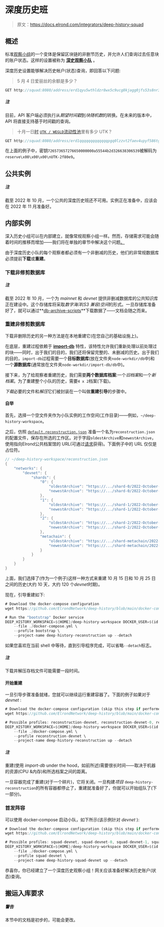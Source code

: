 # 深度历史班

> 原文：<https://docs.elrond.com/integrators/deep-history-squad>

 ## 概述

标准[观察小组](/integrators/observing-squad)的一个变体是保留区块链的非删节历史，并允许人们查询过去任意块的账户状态。这样的设置被称为 **[深史观察小队](https://github.com/ElrondNetwork/deep-history)** 。

深度历史设置能够解决历史帐户(状态)查询，即回答以下问题:

> 5 月 4 日爱丽丝的余额是多少？

```rust
GET http://squad:8080/address/erd1qyu5wthldzr8wx5c9ucg8kjagg0jfs53s8nr3zpz3hypefsdd8ssycr6th?blockNonce=9250000 
```

##### 注

目前，API 客户端必须执行从*期望时间戳*到*块随机数*的转换。在未来的版本中，API 将直接支持基于时间戳的查询。

> 十月一日[时](https://explorer.elrond.com/blocks/cefd41e1e9bbe3ba023a695f412b99cecb15ef789475648ee7c31e7d9fef31d1) [`UTK / WEGLD`流动性池](https://explorer.elrond.com/accounts/erd1qqqqqqqqqqqqqpgq0lzzvt2faev4upyf586tg38s84d7zsaj2jpsglugga)里有多少 UTK？

```rust
GET http://squad:8080/address/erd1qqqqqqqqqqqqqpgq0lzzvt2faev4upyf586tg38s84d7zsaj2jpsglugga/key/726573657276650000000a55544b2d326638306539?blockNonce=11410000 
```

在上面的例子中，密钥`726573657276650000000a55544b2d326638306539`被解码为`reserve\x00\x00\x00\nUTK-2f80e9`。

## 公共实例

##### 注

截至 2022 年 10 月，一个公共的深度历史班还不可用。实例正在准备中，应该会在 2022 年 11 月准备好。

## 内部实例

深入历史小组可以在内部建立，就像常规观察小组一样。然而，存储需求可能会随着时间的推移而增加——我们将在单独的章节中解决这个问题[。](/integrators/deep-history-squad#handling-storage-requirements)

由于深度历史小队的每个观察者都必须有一个非删减的历史，他们的非常规数据库必须提前**下载**或**重建**。

### 下载非修剪数据库

##### 注

截至 2022 年 10 月，一个为 *mainnet* 和 *devnet* 提供非删减数据库的公共知识库正在建设中。这个存储库将采取*数字海洋(S3 兼容)空间*的形式。一旦存储库准备好了，就可以通过**[db-archive-scripts](https://github.com/ElrondNetwork/db-archive-scripts)**下载数据了——文档会随之而来。

### 重建非修剪数据库

下载非删除历史的另一种方法是在本地重建它(在您自己的基础设施上)。

在底层，重建过程依赖于 **[import-db](https://docs.elrond.com/validators/import-db/)** 特性，该特性允许我们重新处理以前处理过的块——同时，出于我们的目的，我们还将保留完整的、未删减的历史。出于我们的目的，`import-db`过程需要一个**目标数据库**(放在文件夹`node-workdir/db`中)和一个**源数据库**(通常放在文件夹`node-workdir/import-db/db`中)。

接下来，为了给观察者重建历史，我们需要**两个数据库档案**:一个*旧档案*和一个*新档案*。为了重建整个小队的历史，需要`4 x 2`档案(下载)。

*下载*必要的文件和*解压*它们被封装在一个叫做**重建引导**的步骤中。

#### 自举

首先，选择一个空文件夹作为小队实例的工作空间(工作目录)——例如，`~/deep-history-workspace`。

之后，仿照 [`default.reconstruction.json`](https://github.com/ElrondNetwork/deep-history/tree/main) 准备一个名为`reconstruction.json`的配置文件，保存在所选的工作区。对于字段`oldestArchive`和`newestArchive`，使用指向Elrond公共档案馆的 URL(可通过[请求](https://t.me/ElrondDevelopers)获得)。下面例子中的 URL 仅仅是占位符。

```rust
// ~/deep-history-workspace/reconstruction.json
{
    "networks": {
        "devnet": {
            "shards": {
                "0": {
                    "oldestArchive": "https://.../shard-0/2022-October-15.tar",
                    "newestArchive": "https://.../shard-0/2022-October-25.tar"
                },
                "1": {
                    "oldestArchive": "https://.../shard-1/2022-October-15.tar",
                    "newestArchive": "https://.../shard-1/2022-October-25.tar"
                },
                "2": {
                    "oldestArchive": "https://.../shard-2/2022-October-15.tar",
                    "newestArchive": "https://.../shard-2/2022-October-25.tar"
                },
                "metachain": {
                    "oldestArchive": "https://.../shard-metachain/2022-October-15.tar",
                    "newestArchive": "https://.../shard-metachain/2022-October-25.tar"
                }
            }
        }
    }
} 
```

上面，我们选择了(作为一个例子)这样一种方式来重建 10 月 15 日和 10 月 25 日之间的历史(大约 10 天，大约 120 个*devnet*时期)。

现在，引导重建如下:

```rust
# Download the docker-compose configuration
wget https://github.com/ElrondNetwork/deep-history/blob/main/docker-compose.yml

# Run the "bootstrap" Docker service
DEEP_HISTORY_WORKSPACE=${HOME}/deep-history-workspace DOCKER_USER=$(id -u):$(id -g) docker compose \
    --file ./docker-compose.yml \
    --profile bootstrap \
    --project-name deep-history-reconstruction up --detach 
```

如果您喜欢在当前 shell 中等待，直到引导程序完成，可以省略`--detach`标志。

##### 注

下载并解压存档文件可能需要一段时间。

#### 开始重建

一旦引导步骤准备就绪，您就可以继续运行重建容器了。下面的例子如果对于 *devnet* :

```rust
# Download the docker-compose configuration (skip this step if performed before)
wget https://github.com/ElrondNetwork/deep-history/blob/main/docker-compose.yml

# Possible profiles: reconstruction-devnet, reconstruction-devnet-0, reconstruction-devnet-1, reconstruction-devnet-2, reconstruction-devnet-metachain
DEEP_HISTORY_WORKSPACE=${HOME}/deep-history-workspace DOCKER_USER=$(id -u):$(id -g) docker compose \
    --file ./docker-compose.yml \
    --profile reconstruction-devnet \
    --project-name deep-history-reconstruction up --detach 
```

##### 注

重建(使用 *import-db* under the hood，如前所述)需要很长时间——取决于机器的资源(CPU &内存)和所选档案之间的距离。

一旦容器完成了重建(对于一个碎片)，它将关闭。一旦构建*项目* `deep-history-reconstruction`的所有容器都停止了，重建就准备好了，你就可以开始组队了(下一部分)。

### 首发阵容

可以使用 docker-compose 启动小队，如下所示(该示例针对 *devnet* ):

```rust
# Download the docker-compose configuration (skip this step if performed before)
wget https://github.com/ElrondNetwork/deep-history/blob/main/docker-compose.yml

# Possible profiles: squad-devnet, squad-devnet-0, squad-devnet-1, squad-devnet-2, squad-devnet-metachain, squad-devnet-proxy
DEEP_HISTORY_WORKSPACE=${HOME}/deep-history-workspace DOCKER_USER=$(id -u):$(id -g) docker compose \
    --file ./docker-compose.yml \
    --profile squad-devnet \
    --project-name deep-history-squad-devnet up --detach 
```

恭喜你，你已经建立了一个深度历史观察小组！网关应该准备好解决历史账户(状态)查询。

## 搬运入库要求

##### 警告

本节中的文档是初步的，可能会更改。